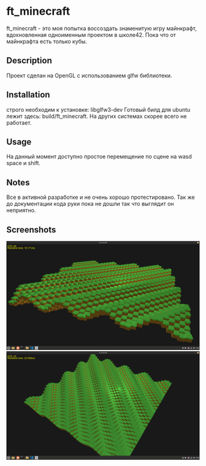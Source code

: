 # ft_minecraft
ft_minecraft - это моя попытка воссоздать знаменитую игру майнкрафт, вдохновленная одноименным проектом в школе42. Пока что от майнкрафта есть только кубы.

## Description
Проект сделан на OpenGL с использованием glfw библиотеки.

## Installation
строго необходим к установке: libglfw3-dev
Готовый билд для ubuntu лежит здесь: build/ft_minecraft. На других системах скорее всего не работает.

## Usage
На данный момент доступно простое перемещение по сцене на wasd space и shift. 

## Notes
Все в активной разработке и не очень хорошо протестировано. Так же до документации кода руки пока не дошли так что выглядит он неприятно.

## Screenshots

![Alt text](example_screenshots/ft_minecraft_preview_0_03.05.2023.png)
![Alt text](example_screenshots/ft_minecraft_preview_1_03.05.2023.png)
